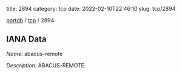 title: 2894
category: tcp
date: 2022-02-10T22:46:10
slug: tcp/2894

[portdb](/) / [tcp](/category/tcp.html) / 2894


## IANA Data

_Name:_ abacus-remote

_Description:_ ABACUS-REMOTE

